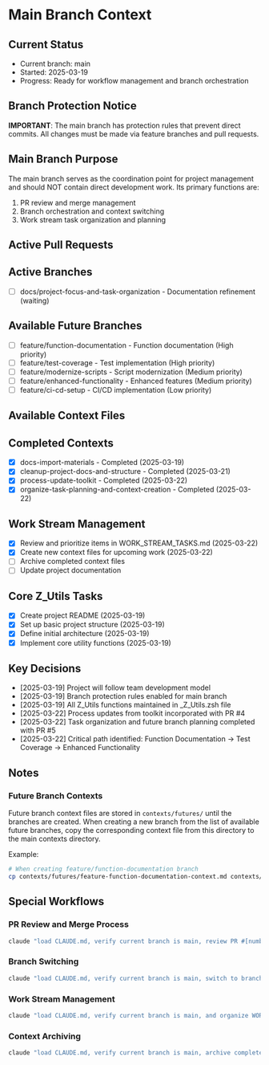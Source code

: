# Main Branch Context

## Current Status
- Current branch: main
- Started: 2025-03-19
- Progress: Ready for workflow management and branch orchestration

## Branch Protection Notice
**IMPORTANT**: The main branch has protection rules that prevent direct commits. All changes must be made via feature branches and pull requests.

## Main Branch Purpose
The main branch serves as the coordination point for project management and should NOT contain direct development work. Its primary functions are:

1. PR review and merge management
2. Branch orchestration and context switching
3. Work stream task organization and planning

## Active Pull Requests
<!-- List active PRs that need review/merge attention -->
<!-- Example:
- [ ] PR #12: "Add user authentication" - Ready for review
- [~] PR #15: "Fix header styling" - In review (2025-03-15)
-->
<!-- No active PRs at this time -->

## Active Branches
<!-- List active branches with their status -->
- [ ] docs/project-focus-and-task-organization - Documentation refinement (waiting)

## Available Future Branches
<!-- List branches with context files that can be created -->
- [ ] feature/function-documentation - Function documentation (High priority)
- [ ] feature/test-coverage - Test implementation (High priority)
- [ ] feature/modernize-scripts - Script modernization (Medium priority)
- [ ] feature/enhanced-functionality - Enhanced features (Medium priority)
- [ ] feature/ci-cd-setup - CI/CD implementation (Low priority)

## Available Context Files
<!-- List context files without branches that can be started -->
<!-- No available context files at this time -->

## Completed Contexts
<!-- List context files for completed work that can be archived -->
- [x] docs-import-materials - Completed (2025-03-19)
- [x] cleanup-project-docs-and-structure - Completed (2025-03-21)
- [x] process-update-toolkit - Completed (2025-03-22)
- [x] organize-task-planning-and-context-creation - Completed (2025-03-22)

## Work Stream Management
- [x] Review and prioritize items in WORK_STREAM_TASKS.md (2025-03-22)
- [x] Create new context files for upcoming work (2025-03-22)
- [ ] Archive completed context files
- [ ] Update project documentation

## Core Z_Utils Tasks
- [x] Create project README (2025-03-19)
- [x] Set up basic project structure (2025-03-19)
- [x] Define initial architecture (2025-03-19)
- [x] Implement core utility functions (2025-03-19)

<!-- Task format: 
- [ ] Not started
- [~] In progress (with start date in YYYY-MM-DD format)
- [x] Completed (with completion date in YYYY-MM-DD format)
-->

## Key Decisions
- [2025-03-19] Project will follow team development model
- [2025-03-19] Branch protection rules enabled for main branch
- [2025-03-19] All Z_Utils functions maintained in _Z_Utils.zsh file
- [2025-03-22] Process updates from toolkit incorporated with PR #4
- [2025-03-22] Task organization and future branch planning completed with PR #5
- [2025-03-22] Critical path identified: Function Documentation → Test Coverage → Enhanced Functionality

## Notes
### Future Branch Contexts
Future branch context files are stored in `contexts/futures/` until the branches are created. When creating a new branch from the list of available future branches, copy the corresponding context file from this directory to the main contexts directory.

Example:
```bash
# When creating feature/function-documentation branch
cp contexts/futures/feature-function-documentation-context.md contexts/feature-function-documentation-context.md
```

## Special Workflows

### PR Review and Merge Process
```bash
claude "load CLAUDE.md, verify current branch is main, review PR #[number], and merge if approved"
```

### Branch Switching
```bash
claude "load CLAUDE.md, verify current branch is main, switch to branch [branch-name], and continue work"
```

### Work Stream Management
```bash
claude "load CLAUDE.md, verify current branch is main, and organize WORK_STREAM_TASKS.md"
```

### Context Archiving
```bash
claude "load CLAUDE.md, verify current branch is main, archive completed context [context-name], and update documentation"
```